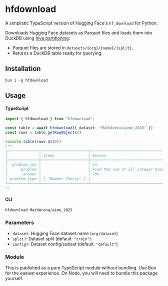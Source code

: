 # hfdownload

A simplistic TypeScript version of Hugging Face's `hf_download` for Python. 

Downloads Hugging Face datasets as Parquet files and loads them into DuckDB
using [hive partitioning](https://duckdb.org/docs/stable/data/partitioning/hive_partitioning.html).

- Parquet files are stored in `datasets/{org}/{name}/{split}`. 
- Returns a DuckDB table ready for querying.

## Installation

```shell
bun i -g hfdownload
```

## Usage

#### TypeScript
```typescript
import { hfdownload } from "hfdownload";

const table = await hfdownload({ dataset: "MathArena/aime_2025" })
const rows = table.getRowObjects()

console.table(rows.at(0))
/**
┌──────────────┬─────────────────────┬──────────────────────────────────────────────────────────────────────────────────┐
│              │ items               │ Values                                                                           │
├──────────────┼─────────────────────┼──────────────────────────────────────────────────────────────────────────────────┤
│  problem_idx │                     │ 1n                                                                               │
│      problem │                     │ Find the sum of all integer bases $b>9$ for which $17_b$ is a divisor of $97_b.$ │
│       answer │                     │ 70n                                                                              │
│ problem_type │ [ "Number Theory" ] │                                                                                  │
└──────────────┴─────────────────────┴──────────────────────────────────────────────────────────────────────────────────┘
*/
```

#### CLI
```shell
hfdownload MathArena/aime_2025
```

### Parameters

- `dataset`: Hugging Face dataset name (`org/dataset`)
- `split?`: Dataset split (default: `"train"`)  
- `config?`: Dataset config/subset (default: `"default"`)

### Module

This is published as a pure TypeScript module without bundling. Use Bun for the
easiest experience. On Node, you will need to bundle this package yourself. 